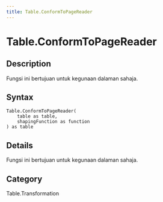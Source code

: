 ```yaml
---
title: Table.ConformToPageReader
---
```


# Table.ConformToPageReader


## Description

Fungsi ini bertujuan untuk kegunaan dalaman sahaja.


## Syntax

```powerquery
Table.ConformToPageReader(
    table as table,
    shapingFunction as function
) as table
```


## Details

Fungsi ini bertujuan untuk kegunaan dalaman sahaja.



## Category
Table.Transformation
